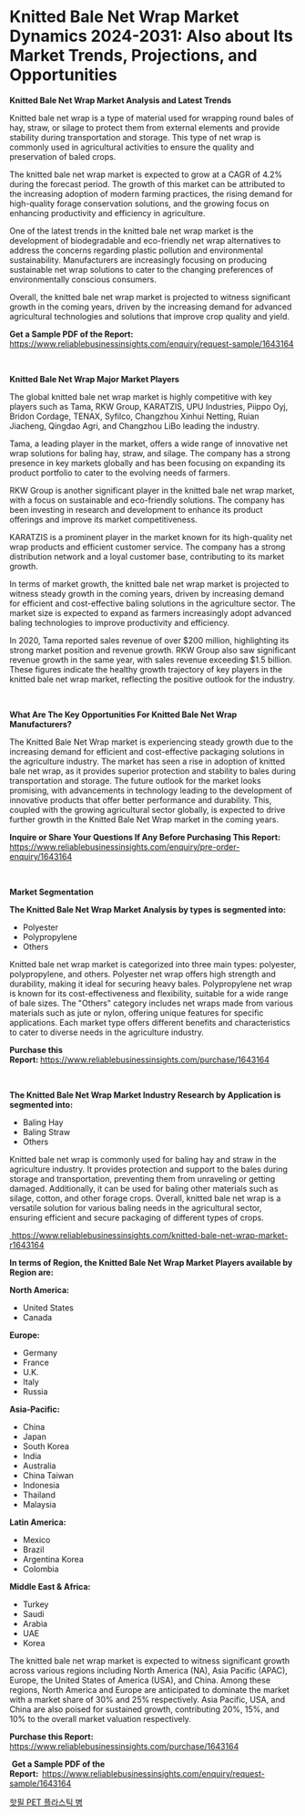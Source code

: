 <p><h1>Knitted Bale Net Wrap Market Dynamics 2024-2031: Also about Its Market Trends, Projections, and Opportunities</h1></p><p><strong>Knitted Bale Net Wrap Market Analysis and Latest Trends</strong></p>
<p><p>Knitted bale net wrap is a type of material used for wrapping round bales of hay, straw, or silage to protect them from external elements and provide stability during transportation and storage. This type of net wrap is commonly used in agricultural activities to ensure the quality and preservation of baled crops.</p><p>The knitted bale net wrap market is expected to grow at a CAGR of 4.2% during the forecast period. The growth of this market can be attributed to the increasing adoption of modern farming practices, the rising demand for high-quality forage conservation solutions, and the growing focus on enhancing productivity and efficiency in agriculture.</p><p>One of the latest trends in the knitted bale net wrap market is the development of biodegradable and eco-friendly net wrap alternatives to address the concerns regarding plastic pollution and environmental sustainability. Manufacturers are increasingly focusing on producing sustainable net wrap solutions to cater to the changing preferences of environmentally conscious consumers.</p><p>Overall, the knitted bale net wrap market is projected to witness significant growth in the coming years, driven by the increasing demand for advanced agricultural technologies and solutions that improve crop quality and yield.</p></p>
<p><strong>Get a Sample PDF of the Report:&nbsp;</strong> <a href="https://www.reliablebusinessinsights.com/enquiry/request-sample/1643164">https://www.reliablebusinessinsights.com/enquiry/request-sample/1643164</a></p>
<p>&nbsp;</p>
<p><strong>Knitted Bale Net Wrap Major Market Players</strong></p>
<p><p>The global knitted bale net wrap market is highly competitive with key players such as Tama, RKW Group, KARATZIS, UPU Industries, Piippo Oyj, Bridon Cordage, TENAX, Syfilco, Changzhou Xinhui Netting, Ruian Jiacheng, Qingdao Agri, and Changzhou LiBo leading the industry. </p><p>Tama, a leading player in the market, offers a wide range of innovative net wrap solutions for baling hay, straw, and silage. The company has a strong presence in key markets globally and has been focusing on expanding its product portfolio to cater to the evolving needs of farmers.</p><p>RKW Group is another significant player in the knitted bale net wrap market, with a focus on sustainable and eco-friendly solutions. The company has been investing in research and development to enhance its product offerings and improve its market competitiveness.</p><p>KARATZIS is a prominent player in the market known for its high-quality net wrap products and efficient customer service. The company has a strong distribution network and a loyal customer base, contributing to its market growth.</p><p>In terms of market growth, the knitted bale net wrap market is projected to witness steady growth in the coming years, driven by increasing demand for efficient and cost-effective baling solutions in the agriculture sector. The market size is expected to expand as farmers increasingly adopt advanced baling technologies to improve productivity and efficiency.</p><p>In 2020, Tama reported sales revenue of over $200 million, highlighting its strong market position and revenue growth. RKW Group also saw significant revenue growth in the same year, with sales revenue exceeding $1.5 billion. These figures indicate the healthy growth trajectory of key players in the knitted bale net wrap market, reflecting the positive outlook for the industry.</p></p>
<p>&nbsp;</p>
<p><strong>What Are The Key Opportunities For Knitted Bale Net Wrap Manufacturers?</strong></p>
<p><p>The Knitted Bale Net Wrap market is experiencing steady growth due to the increasing demand for efficient and cost-effective packaging solutions in the agriculture industry. The market has seen a rise in adoption of knitted bale net wrap, as it provides superior protection and stability to bales during transportation and storage. The future outlook for the market looks promising, with advancements in technology leading to the development of innovative products that offer better performance and durability. This, coupled with the growing agricultural sector globally, is expected to drive further growth in the Knitted Bale Net Wrap market in the coming years.</p></p>
<p><strong>Inquire or Share Your Questions If Any Before Purchasing This Report:</strong> <a href="https://www.reliablebusinessinsights.com/enquiry/pre-order-enquiry/1643164">https://www.reliablebusinessinsights.com/enquiry/pre-order-enquiry/1643164</a></p>
<p>&nbsp;</p>
<p><strong>Market Segmentation</strong></p>
<p><strong>The Knitted Bale Net Wrap Market Analysis by types is segmented into:</strong></p>
<p><ul><li>Polyester</li><li>Polypropylene</li><li>Others</li></ul></p>
<p><p>Knitted bale net wrap market is categorized into three main types: polyester, polypropylene, and others. Polyester net wrap offers high strength and durability, making it ideal for securing heavy bales. Polypropylene net wrap is known for its cost-effectiveness and flexibility, suitable for a wide range of bale sizes. The "Others" category includes net wraps made from various materials such as jute or nylon, offering unique features for specific applications. Each market type offers different benefits and characteristics to cater to diverse needs in the agriculture industry.</p></p>
<p><strong>Purchase this Report:&nbsp;</strong><a href="https://www.reliablebusinessinsights.com/purchase/1643164">https://www.reliablebusinessinsights.com/purchase/1643164</a></p>
<p>&nbsp;</p>
<p><strong>The Knitted Bale Net Wrap Market Industry Research by Application is segmented into:</strong></p>
<p><ul><li>Baling Hay</li><li>Baling Straw</li><li>Others</li></ul></p>
<p><p>Knitted bale net wrap is commonly used for baling hay and straw in the agriculture industry. It provides protection and support to the bales during storage and transportation, preventing them from unraveling or getting damaged. Additionally, it can be used for baling other materials such as silage, cotton, and other forage crops. Overall, knitted bale net wrap is a versatile solution for various baling needs in the agricultural sector, ensuring efficient and secure packaging of different types of crops.</p></p>
<p><a href="https://www.reliablebusinessinsights.com/knitted-bale-net-wrap-market-r1643164">&nbsp;https://www.reliablebusinessinsights.com/knitted-bale-net-wrap-market-r1643164</a></p>
<p><strong>In terms of Region, the Knitted Bale Net Wrap Market Players available by Region are:</strong></p>
<p>
    <p> <strong> North America: </strong>
        <ul>
            <li>United States</li>
            <li>Canada</li>
        </ul>
        </p> 
    <p> <strong> Europe: </strong>
        <ul>
            <li>Germany</li>
            <li>France</li>
            <li>U.K.</li>
            <li>Italy</li>
            <li>Russia</li>
        </ul>
        </p> 
    <p> <strong> Asia-Pacific: </strong>
        <ul>
            <li>China</li>
            <li>Japan</li>
            <li>South Korea</li>
            <li>India</li>
            <li>Australia</li>
            <li>China Taiwan</li>
            <li>Indonesia</li>
            <li>Thailand</li>
            <li>Malaysia</li>
        </ul>
        </p> 
    <p> <strong> Latin America: </strong>
        <ul>
            <li>Mexico</li>
            <li>Brazil</li>
            <li>Argentina Korea</li>
            <li>Colombia</li>
        </ul>
        </p> 
    <p> <strong> Middle East & Africa: </strong>
        <ul>
            <li>Turkey</li>
            <li>Saudi</li>
            <li>Arabia</li>
            <li>UAE</li>
            <li>Korea</li>
        </ul>
    </p>
    </p>
<p><p>The knitted bale net wrap market is expected to witness significant growth across various regions including North America (NA), Asia Pacific (APAC), Europe, the United States of America (USA), and China. Among these regions, North America and Europe are anticipated to dominate the market with a market share of 30% and 25% respectively. Asia Pacific, USA, and China are also poised for sustained growth, contributing 20%, 15%, and 10% to the overall market valuation respectively.</p></p>
<p><strong>Purchase this Report: </strong><a href="https://www.reliablebusinessinsights.com/purchase/1643164">https://www.reliablebusinessinsights.com/purchase/1643164</a></p>
<p>&nbsp;<strong>Get a Sample PDF of the Report:&nbsp;&nbsp;</strong><a href="https://www.reliablebusinessinsights.com/enquiry/request-sample/1643164">https://www.reliablebusinessinsights.com/enquiry/request-sample/1643164</a></p>
<p><strong></strong></p>
<p><p><a href="https://medium.com/@hermanokutneva7878567/%ED%95%AB%ED%95%84-pet-%ED%94%8C%EB%9D%BC%EC%8A%A4%ED%8B%B1-%EB%B3%91-%EC%8B%9C%EC%9E%A5%EC%9D%98-%EC%8B%AC%EC%B8%B5-%EC%A1%B0%EC%82%AC-%EB%8F%99%ED%96%A5-%EC%8B%9C%EC%9E%A5-%EC%84%B8%EB%B6%84%ED%99%94-%EB%B0%8F-%EA%B2%BD%EC%9F%81-%EB%B6%84%EC%84%9D-66836969dee2">핫필 PET 플라스틱 병</a></p></p>
